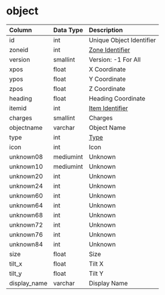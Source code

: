 # object

| Column | Data Type | Description |
| :--- | :--- | :--- |
| id | int | Unique Object Identifier |
| zoneid | int | [Zone Identifier](../../../../categories/zones/zone-list) |
| version | smallint | Version: -1 For All |
| xpos | float | X Coordinate |
| ypos | float | Y Coordinate |
| zpos | float | Z Coordinate |
| heading | float | Heading Coordinate |
| itemid | int | [Item Identifier](../../../schema/categories/objects/items.md) |
| charges | smallint | Charges |
| objectname | varchar | Object Name |
| type | int | [Type](../../../../categories/zones/object-types) |
| icon | int | Icon |
| unknown08 | mediumint | Unknown |
| unknown10 | mediumint | Unknown |
| unknown20 | int | Unknown |
| unknown24 | int | Unknown |
| unknown60 | int | Unknown |
| unknown64 | int | Unknown |
| unknown68 | int | Unknown |
| unknown72 | int | Unknown |
| unknown76 | int | Unknown |
| unknown84 | int | Unknown |
| size | float | Size |
| tilt\_x | float | Tilt X |
| tilt\_y | float | Tilt Y |
| display\_name | varchar | Display Name |

